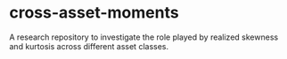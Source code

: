 # cross-asset-moments
A research repository to investigate the role played by realized skewness and kurtosis across different asset classes.
